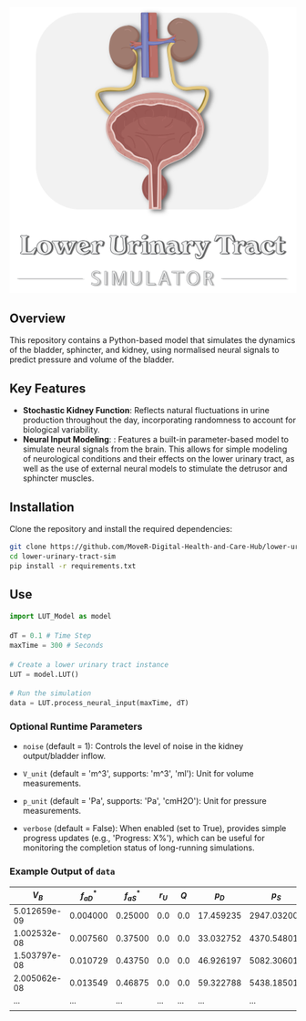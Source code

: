 ![# Lower Urinary Tract Simulator](assets/Banner.png)

## Overview
This repository contains a Python-based model that simulates the dynamics of the bladder, sphincter, and kidney, using normalised neural signals to predict pressure and volume of the bladder.

## Key Features
- **Stochastic Kidney Function**: Reflects natural fluctuations in urine production throughout the day, incorporating randomness to account for biological variability.
- **Neural Input Modeling**: : Features a built-in parameter-based model to simulate neural signals from the brain. This allows for simple modeling of neurological conditions and their effects on the lower urinary tract, as well as the use of external neural models to stimulate the detrusor and sphincter muscles.

## Installation
Clone the repository and install the required dependencies:

```bash
git clone https://github.com/MoveR-Digital-Health-and-Care-Hub/lower-urinary-tract-sim.git
cd lower-urinary-tract-sim
pip install -r requirements.txt
```

## Use
```python
import LUT_Model as model

dT = 0.1 # Time Step
maxTime = 300 # Seconds

# Create a lower urinary tract instance
LUT = model.LUT()

# Run the simulation
data = LUT.process_neural_input(maxTime, dT)
```

### Optional Runtime Parameters
- `noise` (default = 1): Controls the level of noise in the kidney output/bladder inflow.

- `V_unit` (default = 'm^3', supports: 'm^3', 'ml'): Unit for volume measurements.

- `p_unit` (default = 'Pa', supports: 'Pa', 'cmH2O'): Unit for pressure measurements.

- `verbose` (default = False): When enabled (set to True), provides simple progress updates (e.g., 'Progress: X%'), which can be useful for monitoring the completion status of long-running simulations.

### Example Output of `data`

| $V_B$          | $f_{aD}^*$    | $f_{aS}^*$  | $r_U$ | $Q$  | $p_D$ | $p_S$ | $Q_{in}$ | $t$       | $\omega_e^*$  | $\omega_i^*$ | $\omega_s^*$ | voiding |
|--------------|-----------|---------|-----|----|-----------|------------|--------------|---------|--------|-------|-------|---------|
| 5.012659e-09 | 0.004000 | 0.25000 | 0.0 | 0.0 | 17.459235 | 2947.032009 | 5.012659e-08 | 0.0     | 0.040000 | 0.1   | 0.5   | False   |
| 1.002532e-08 | 0.007560 | 0.37500 | 0.0 | 0.0 | 33.032752 | 4370.548014 | 5.012657e-08 | 0.1     | 0.040002 | 0.1   | 0.5   | False   |
| 1.503797e-08 | 0.010729 | 0.43750 | 0.0 | 0.0 | 46.926197 | 5082.306016 | 5.012655e-08 | 0.2     | 0.040003 | 0.1   | 0.5   | False   |
| 2.005062e-08 | 0.013549 | 0.46875 | 0.0 | 0.0 | 59.322788 | 5438.185017 | 5.012653e-08 | 0.3     | 0.040005 | 0.1   | 0.5   | False   |
| ...       | ...     | ... | ... | ...       | ...        | ...          | ...     | ...    | ...   | ...   | ...     |
|||||||||||||

